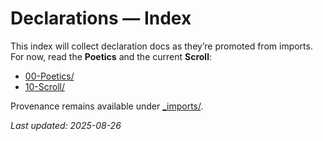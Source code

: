 <!-- status: stub; target: 150+ words -->
<!-- status: stub; target: 150+ words -->
<!-- status: stub; target: 150+ words -->
<!-- status: stub; target: 150+ words -->
<!-- status: stub; target: 150+ words -->
# Declarations — Index

This index will collect declaration docs as they’re promoted from imports.
For now, read the **Poetics** and the current **Scroll**:

- [00-Poetics/](00-Poetics/)
- [10-Scroll/](10-Scroll/)

Provenance remains available under [_imports/](./_imports/).

_Last updated: 2025-08-26_






